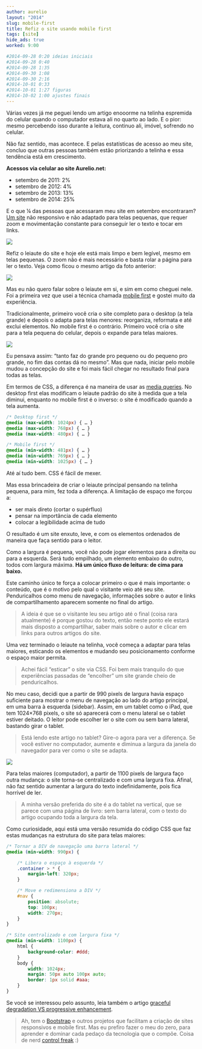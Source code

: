 ```yaml
---
author: aurelio
layout: "2014"
slug: mobile-first
title: Refiz o site usando mobile first
tags: [site]
hide_ads: true
worked: 9:00

#2014-09-28 0:20 ideias iniciais
#2014-09-28 0:40
#2014-09-28 1:35
#2014-09-30 1:08
#2014-09-30 2:16
#2014-10-01 0:33
#2014-10-01 1:27 figuras
#2014-10-02 1:00 ajustes finais
---
```


Várias vezes já me peguei lendo um artigo enooorme na telinha espremida do celular quando o computador estava ali no quarto ao lado. E o pior: mesmo percebendo isso durante a leitura, continuo ali, imóvel, sofrendo no celular.

Não faz sentido, mas acontece. E pelas estatísticas de acesso ao meu site, concluo que outras pessoas também estão priorizando a telinha e essa tendência está em crescimento.

**Acessos via celular ao site Aurelio.net:**

- setembro de 2011: 2%
- setembro de 2012: 4%
- setembro de 2013: 13%
- setembro de 2014: 25%

E o que ¼ das pessoas que acessaram meu site em setembro encontraram? [Um site](http://web.archive.org/web/20140625095047/http://aurelio.net/blog/2014/04/12/meu-cerebro-me-enganou/) não responsivo e não adaptado para telas pequenas, que requer zoom e movimentação constante para conseguir ler o texto e tocar em links.

![](http://aurelio.net/img/blog/mobile-first-antes.png)

Refiz o leiaute do site e hoje ele está mais limpo e bem legível, mesmo em telas pequenas. O zoom não é mais necessário e basta rolar a página para ler o texto. Veja como ficou o mesmo artigo da foto anterior:

![](http://aurelio.net/img/blog/mobile-first-depois.png)

Mas eu não quero falar sobre o leiaute em si, e sim em como cheguei nele. Foi a primeira vez que usei a técnica chamada [mobile first](http://bradfrostweb.com/blog/web/mobile-first-responsive-web-design/#page) e gostei muito da experiência.

Tradicionalmente, primeiro você cria o site completo para o desktop (a tela grande) e depois o adapta para telas menores: reorganiza, reformata e até exclui elementos. No mobile first é o contrário. Primeiro você cria o site para a tela pequena do celular, depois o expande para telas maiores.

![](http://aurelio.net/img/blog/mobile-first-desktop-first.png)

Eu pensava assim: “tanto faz do grande pro pequeno ou do pequeno pro grande, no fim das contas dá no mesmo”. Mas que nada, iniciar pelo mobile mudou a concepção do site e foi mais fácil chegar no resultado final para todas as telas.

Em termos de CSS, a diferença é na maneira de usar as [media queries](https://developer.mozilla.org/en-US/docs/Web/Guide/CSS/Media_queries). No desktop first elas modificam o leiaute padrão do site à medida que a tela diminui, enquanto no mobile first é o inverso: o site é modificado quando a tela aumenta.

```css
/* Desktop first */
@media (max-width: 1024px) { … }
@media (max-width: 768px) { … }
@media (max-width: 480px) { … }

/* Mobile first */
@media (min-width: 481px) { … }
@media (min-width: 769px) { … }
@media (min-width: 1025px) { … }
```

Até aí tudo bem. CSS é fácil de mexer.

Mas essa brincadeira de criar o leiaute principal pensando na telinha pequena, para mim, fez toda a diferença. A limitação de espaço me forçou a:

- ser mais direto (cortar o supérfluo)
- pensar na importância de cada elemento
- colocar a legibilidade acima de tudo

O resultado é um site enxuto, leve, e com os elementos ordenados de maneira que faça sentido para o leitor.

Como a largura é pequena, você não pode jogar elementos para a direita ou para a esquerda. Será tudo empilhado, um elemento embaixo do outro, todos com largura máxima. **Há um único fluxo de leitura: de cima para baixo.**

Este caminho único te força a colocar primeiro o que é mais importante: o conteúdo, que é o motivo pelo qual o visitante veio até seu site. Penduricalhos como menu de navegação, informações sobre o autor e links de compartilhamento aparecem somente no final do artigo.

> A ideia é que se o visitante leu seu artigo até o final (coisa rara atualmente) é porque gostou do texto, então neste ponto ele estará mais disposto a compartilhar, saber mais sobre o autor e clicar em links para outros artigos do site.

Uma vez terminado o leiaute na telinha, você começa a adaptar para telas maiores, esticando os elementos e mudando seu posicionamento conforme o espaço maior permita.

> Achei fácil “esticar” o site via CSS. Foi bem mais tranquilo do que experiências passadas de “encolher” um site grande cheio de penduricalhos.

No meu caso, decidi que a partir de 990 pixels de largura havia espaço suficiente para mostrar o menu de navegação ao lado do artigo principal, em uma barra à esquerda (sidebar). Assim, em um tablet como o iPad, que tem 1024×768 pixels, o site só aparecerá com o menu lateral se o tablet estiver deitado. O leitor pode escolher ler o site com ou sem barra lateral, bastando girar o tablet.

> Está lendo este artigo no tablet? Gire-o agora para ver a diferença. Se você estiver no computador, aumente e diminua a largura da janela do navegador para ver como o site se adapta.

![](http://aurelio.net/img/blog/mobile-first-all.png)

Para telas maiores (computador), a partir de 1100 pixels de largura faço outra mudança: o site torna-se centralizado e com uma largura fixa. Afinal, não faz sentido aumentar a largura do texto indefinidamente, pois fica horrível de ler.

> A minha versão preferida do site é a do tablet na vertical, que se parece com uma página de livro: sem barra lateral, com o texto do artigo ocupando toda a largura da tela.

Como curiosidade, aqui está uma versão resumida do código CSS que faz estas mudanças na estrutura do site para telas maiores:

```css
/* Tornar a DIV de navegação uma barra lateral */
@media (min-width: 990px) {

    /* Libera o espaço à esquerda */
    .container > * {
        margin-left: 320px;
    }

    /* Move e redimensiona a DIV */
    #nav {
        position: absolute;
        top: 100px;
        width: 270px;
    }
}

/* Site centralizado e com largura fixa */
@media (min-width: 1100px) {
    html {
        background-color: #ddd;
    }
    body {
        width: 1024px;
        margin: 50px auto 100px auto;
        border: 1px solid #aaa;
    }
}
```

Se você se interessou pelo assunto, leia também o artigo [graceful degradation VS progressive enhancement](http://www.w3.org/wiki/Graceful_degredation_versus_progressive_enhancement).

> Ah, tem o [Bootstrap](http://getbootstrap.com/) e outros projetos que facilitam a criação de sites responsivos e mobile first. Mas eu prefiro fazer o meu do zero, para aprender e dominar cada pedaço da tecnologia que o compõe. Coisa de nerd [control freak](http://en.wikipedia.org/wiki/Control_freak) :)
